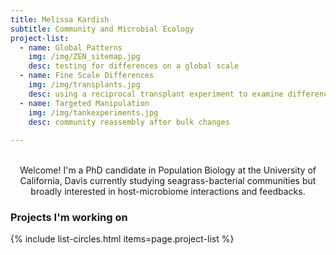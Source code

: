 ```yaml
---
title: Melissa Kardish
subtitle: Community and Microbial Ecology
project-list: 
  - name: Global Patterns
    img: /img/ZEN_sitemap.jpg
    desc: testing for differences on a global scale
  - name: Fine Scale Differences
    img: /img/transplants.jpg
    desc: using a reciprocal transplant experiment to examine differences in community assembly
  - name: Targeted Manipulation
    img: /img/tankexperiments.jpg
    desc: community reassembly after bulk changes
  
---
```

<br/>
<center>
Welcome! I'm a PhD candidate in Population Biology at the University of California, Davis currently studying seagrass-bacterial communities but broadly interested in host-microbiome interactions and feedbacks.
</center>  

### Projects I'm working on  
  
{% include list-circles.html items=page.project-list %}
